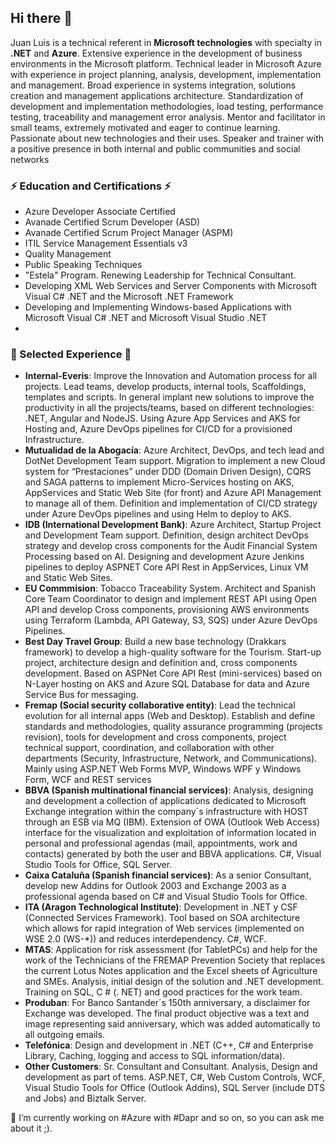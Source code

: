 ## Hi there 👋

Juan Luis is a technical referent in **Microsoft technologies** with specialty in **.NET** and **Azure**. Extensive experience in the development of business environments in the Microsoft platform. Technical leader in Microsoft Azure with experience in project planning, analysis, development, implementation and management. Broad experience in systems integration, solutions creation and management applications architecture. 
Standardization of development and implementation methodologies, load testing, performance testing, traceability and management error analysis.
Mentor and facilitator in small teams, extremely motivated and eager to continue learning. Passionate about new technologies and their uses. Speaker and trainer with a positive presence in both internal and public communities and social networks

### ⚡ Education and Certifications ⚡
- Azure Developer Associate Certified
- Avanade Certified Scrum Developer (ASD)
- Avanade Certified Scrum Project Manager (ASPM)
- ITIL Service Management Essentials v3
- Quality Management
- Public Speaking Techniques
- "Estela" Program. Renewing Leadership for Technical Consultant.
- Developing XML Web Services and Server Components with Microsoft Visual C# .NET and the Microsoft .NET Framework
- Developing and Implementing Windows-based Applications with Microsoft Visual C# .NET and Microsoft Visual Studio .NET
- 
### 👯 Selected Experience 👯
- **Internal-Everis**: Improve the Innovation and Automation process for all projects. Lead teams, develop products, internal tools, Scaffoldings, templates and scripts. In general implant new solutions to improve the productivity in all the projects/teams, based on different technologies: .NET, Angular and NodeJS. Using Azure App Services and AKS for Hosting and, Azure DevOps pipelines for CI/CD for a provisioned Infrastructure.
- **Mutualidad de la Abogacía**: Azure Architect, DevOps, and tech lead and DotNet Development Team support. Migration to implement a new Cloud system for “Prestaciones” under DDD (Domain Driven Design), CQRS and SAGA patterns to implement Micro-Services hosting on AKS, AppServices and Static Web Site (for front) and Azure API Management to manage all of them. Definition and implementation of CI/CD strategy under Azure DevOps pipelines and using Helm to deploy to AKS.
- **IDB (International Development Bank)**: Azure Architect, Startup Project and Development Team support. Definition, design architect DevOps strategy and develop cross components for the Audit Financial System Processing based on AI. Designing and development Azure Jenkins pipelines to deploy ASPNET Core API Rest in AppServices, Linux VM and Static Web Sites. 
- **EU Commmision**: Tobacco Traceability System. Architect and Spanish Core Team Coordinator to design and implement REST API using Open API and develop Cross components, provisioning AWS environments using Terraform (Lambda, API Gateway, S3, SQS) under Azure DevOps Pipelines.
- **Best Day Travel Group**: Build a new base technology (Drakkars framework) to develop a high-quality software for the Tourism. Start-up project, architecture design and definition and, cross components development. Based on ASPNet Core API Rest (mini-services) based on N-Layer hosting on AKS and Azure SQL Database for data and Azure Service Bus for messaging.
- **Fremap  (Social security collaborative entity)**: Lead the technical evolution for all internal apps (Web and Desktop). Establish and define standards and methodologies, quality assurance programming (projects revision), tools for development and cross components, project technical support, coordination, and collaboration with other departments (Security, Infrastructure, Network, and Communications). Mainly using ASP.NET Web Forms MVP, Windows WPF y Windows Form, WCF and REST services
- **BBVA (Spanish multinational financial services)**: Analysis, designing and development a collection of applications dedicated to Microsoft Exchange integration within the company´s infrastructure with HOST through an ESB via MQ (IBM). Extension of OWA (Outlook Web Access) interface for the visualization and exploitation of information located in personal and professional agendas (mail, appointments, work and contacts) generated by both the user and BBVA applications. C#, Visual Studio Tools for Office, SQL Server.
- **Caixa Cataluña (Spanish financial services)**: As a senior Consultant, develop new Addins for Outlook 2003 and Exchange 2003 as a professional agenda based on C# and Visual Studio Tools for Office.
- **ITA (Aragon Technological Institute)**: Development in .NET y CSF (Connected Services Framework). Tool based on SOA architecture which allows for rapid integration of Web services (implemented on WSE 2.0 (WS-*)) and reduces interdependency. C#, WCF.
- **MTAS**: Application for risk assessment (for TabletPCs) and help for the work of the Technicians of the FREMAP Prevention Society that replaces the current Lotus Notes application and the Excel sheets of Agriculture and SMEs. Analysis, initial design of the solution and .NET development. Training on SQL, C # (. NET) and good practices for the work team.
- **Produban**: For Banco Santander´s 150th anniversary, a disclaimer for Exchange was developed. The final product objective was a text and image representing said anniversary, which was added automatically to all outgoing emails. 
- **Telefónica**: Design and development in .NET (C++, C# and Enterprise Library, Caching, logging and access to SQL information/data).
- **Other Customers**: Sr. Consultant and Consultant. Analysis, Design and development as part of tems. ASP.NET, C#, Web Custom Controls, WCF, Visual Studio Tools for Office (Outlook Addins), SQL Server (include DTS and Jobs) and Biztalk Server.


🔭 I’m currently working on #Azure with #Dapr and so on, so you can ask me about it ;).
